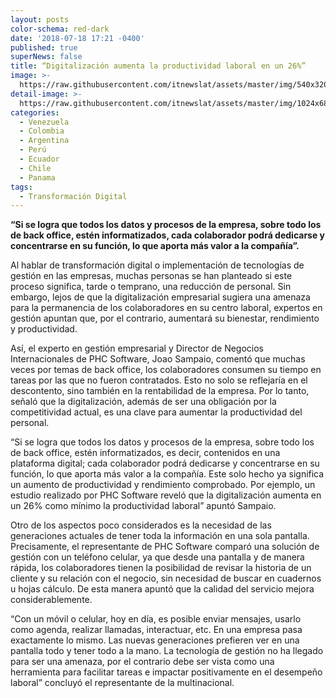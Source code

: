 ```yaml
---
layout: posts
color-schema: red-dark
date: '2018-07-18 17:21 -0400'
published: true
superNews: false
title: “Digitalización aumenta la productividad laboral en un 26%”
image: >-
  https://raw.githubusercontent.com/itnewslat/assets/master/img/540x320/Productividad-p.jpg
detail-image: >-
  https://raw.githubusercontent.com/itnewslat/assets/master/img/1024x680/Productividad-g.jpg
categories:
  - Venezuela
  - Colombia
  - Argentina
  - Perú
  - Ecuador
  - Chile
  - Panama
tags:
  - Transformación Digital
---
```

**“Si se logra que todos los datos y procesos de la empresa, sobre todo los de back office, estén informatizados, cada colaborador podrá dedicarse y concentrarse en su función, lo que aporta más valor a la compañía”.**
 
Al hablar de transformación digital o implementación de tecnologías de gestión en las empresas, muchas personas se han planteado si este proceso significa, tarde o temprano, una reducción de personal. Sin embargo, lejos de que la digitalización empresarial sugiera una amenaza para la permanencia de los colaboradores en su centro laboral, expertos en gestión apuntan que, por el contrario, aumentará su bienestar, rendimiento y productividad.
 
Así, el experto en gestión empresarial y Director de Negocios Internacionales de PHC Software, Joao Sampaio, comentó que muchas veces por temas de back office, los colaboradores consumen su tiempo en tareas por las que no fueron contratados. Esto no solo se reflejaría en el descontento, sino también en la rentabilidad de la empresa. Por lo tanto,  señaló que la digitalización, además de ser una obligación por la competitividad actual, es una clave para aumentar la productividad del personal.
 
“Si se logra que todos los datos y procesos de la empresa, sobre todo los de back office, estén informatizados, es decir, contenidos en una plataforma digital; cada colaborador podrá dedicarse y concentrarse en su función, lo que aporta más valor a la compañía. Este solo hecho ya significa un aumento de productividad y rendimiento comprobado. Por ejemplo, un estudio realizado por PHC Software reveló que la digitalización aumenta en un 26% como mínimo la productividad laboral” apuntó Sampaio. 
 
Otro de los aspectos poco considerados es la necesidad de las generaciones actuales de tener toda la información en una sola pantalla. Precisamente, el representante de PHC Software comparó una solución de gestión con un teléfono celular, ya que desde una pantalla y de manera rápida, los colaboradores tienen la posibilidad de revisar la historia de un cliente y su relación con el negocio, sin necesidad de buscar en cuadernos u hojas cálculo. De esta manera apuntó que la calidad del servicio mejora considerablemente. 
 
“Con un móvil o celular, hoy en día, es posible enviar mensajes, usarlo como agenda, realizar llamadas, interactuar, etc. En una empresa pasa exactamente lo mismo. Las nuevas generaciones prefieren ver en una pantalla todo y tener todo a la mano. La tecnología de gestión no ha llegado para ser una amenaza, por el contrario debe ser vista como una herramienta para facilitar tareas e impactar positivamente en el desempeño laboral” concluyó el representante de la multinacional. 